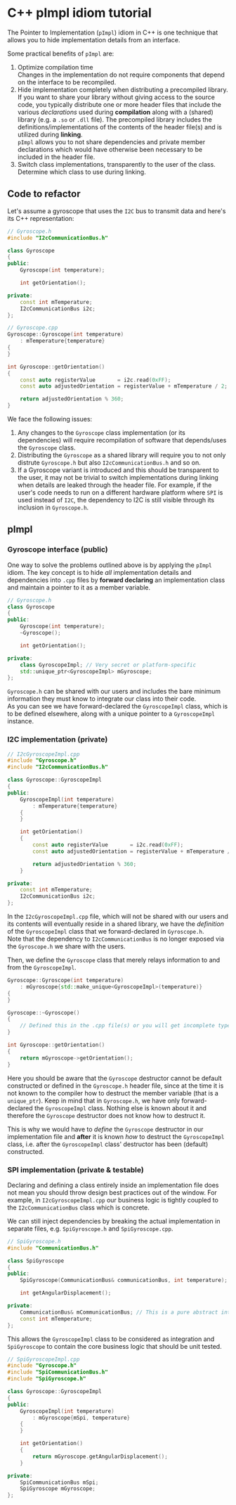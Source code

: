 # C++ pImpl idiom tutorial

The Pointer to Implementation (`pImpl`) idiom in C++ is one technique that allows you to hide implementation
details from an interface.

Some practical benefits of `pImpl` are:
1. Optimize compilation time<br>
   Changes in the implementation do not require components that depend on the interface to be recompiled.
2. Hide implementation completely when distributing a precompiled library.<br>
   If you want to share your library without giving access to the source code, you typically distribute
   one or more header files that include the various *declarations* used during **compilation** along with
   a (shared) library (e.g. a `.so` or `.dll` file). The precompiled library includes the definitions/implementations
   of the contents of the header file(s) and is utilized during **linking**.<br>
   `pImpl` allows you to not share dependencies and private member declarations which would have otherwise
   been necessary to be included in the header file.
3. Switch class implementations, transparently to the user of the class.<br>
   Determine which class to use during linking.

## Code to refactor

Let's assume a gyroscope that uses the `I2C` bus to transmit data and here's its C++ representation:

```cpp
// Gyroscope.h
#include "I2cCommunicationBus.h"

class Gyroscope
{
public:
    Gyroscope(int temperature);

    int getOrientation();

private:
    const int mTemperature;
    I2cCommunicationBus i2c;
};
```

```cpp
// Gyroscope.cpp
Gyroscope::Gyroscope(int temperature)
    : mTemperature{temperature}
{
}

int Gyroscope::getOrientation()
{
    const auto registerValue       = i2c.read(0xFF);
    const auto adjustedOrientation = registerValue + mTemperature / 2;

    return adjustedOrientation % 360;
}
```

We face the following issues:

1. Any changes to the `Gyroscope` class implementation (or its dependencies) will
   require recompilation of software that depends/uses the `Gyroscope` class.
2. Distributing the `Gyroscope` as a shared library will require you to not only distrute
   `Gyroscope.h` but also `I2cCommunicationBus.h` and so on.
3. If a Gyroscope variant is introduced and this should be transparent to the user, it may not be
   trivial to switch implementations during linking when details are leaked through the header file.
   For example, if the user's code needs to run on a different hardware platform where `SPI` is used
   instead of `I2C`, the dependency to I2C is still visible through its inclusion in `Gyroscope.h`.

## pImpl

### Gyroscope interface (public)

One way to solve the problems outlined above is by applying the `pImpl` idiom. The key concept is to
hide *all* implementation details and dependencies into `.cpp` files by **forward declaring** an
implementation class and maintain a pointer to it as a member variable.

```cpp
// Gyroscope.h
class Gyroscope
{
public:
    Gyroscope(int temperature);
    ~Gyroscope();

    int getOrientation();

private:
    class GyroscopeImpl; // Very secret or platform-specific
    std::unique_ptr<GyroscopeImpl> mGyroscope;
};
```

`Gyroscope.h` can be shared with our users and includes the bare minimum information they must know to
integrate our class into their code.<br>
As you can see we have forward-declared the `GyroscopeImpl` class, which is to be defined elsewhere, along with
a unique pointer to a `GyroscopeImpl` instance.

### I2C implementation (private)

```cpp
// I2cGyroscopeImpl.cpp
#include "Gyroscope.h"
#include "I2cCommunicationBus.h"

class Gyroscope::GyroscopeImpl
{
public:
    GyroscopeImpl(int temperature)
        : mTemperature{temperature}
    {
    }

    int getOrientation()
    {
        const auto registerValue       = i2c.read(0xFF);
        const auto adjustedOrientation = registerValue + mTemperature / 2;

        return adjustedOrientation % 360;
    }

private:
    const int mTemperature;
    I2cCommunicationBus i2c;
};
```

In the `I2cGyroscopeImpl.cpp` file, which will not be shared with our users and its contents will eventually
reside in a shared library, we have the *definition* of the `GyroscopeImpl` class that we forward-declared
in `Gyroscope.h`.<br>
Note that the dependency to `I2cCommunicationBus` is no longer exposed via the `Gyroscope.h` we share with
the users.

Then, we define the `Gyroscope` class that merely relays information to and from the `GyroscopeImpl`.

```cpp
Gyroscope::Gyroscope(int temperature)
    : mGyroscope{std::make_unique<GyroscopeImpl>(temperature)}
{
}

Gyroscope::~Gyroscope()
{
    // Defined this in the .cpp file(s) or you will get incomplete type errors
}

int Gyroscope::getOrientation()
{
    return mGyroscope->getOrientation();
}
```

Here you should be aware that the `Gyroscope` destructor cannot be default constructed or defined in the
`Gyroscope.h` header file, since at the time it is not known to the compiler how to destruct the member variable
(that is a `unique_ptr`). Keep in mind that in `Gyroscope.h`, we have only forward-declared the `GyroscopeImpl` class.
Nothing else is known about it and therefore the `Gyroscope` destructor does not know how to destruct it.

This is why we would have to *define* the `Gyroscope` destructor in our implementation file and **after** it is known
*how* to destruct the `GyroscopeImpl` class, i.e. after the `GyroscopeImpl` class' destructor has been (default)
constructed.

### SPI implementation (private & testable)

Declaring and defining a class entirely inside an implementation file does not mean you should throw design best
practices out of the window. For example, in `I2cGyroscopeImpl.cpp` our business logic is tightly coupled to the
`I2cCommunicationBus` class which is concrete.

We can still inject dependencies by breaking the actual implementation in separate files,
e.g. `SpiGyroscope.h` and `SpiGyroscope.cpp`.

```cpp
// SpiGyroscope.h
#include "CommunicationBus.h"

class SpiGyroscope
{
public:
    SpiGyroscope(CommunicationBus& communicationBus, int temperature);

    int getAngularDisplacement();

private:
    CommunicationBus& mCommunicationBus; // This is a pure abstract interface!
    const int mTemperature;
};
```

This allows the `GyroscopeImpl` class to be considered as integration and `SpiGyroscope` to contain
the core business logic that should be unit tested.

```cpp
// SpiGyroscopeImpl.cpp
#include "Gyroscope.h"
#include "SpiCommunicationBus.h"
#include "SpiGyroscope.h"

class Gyroscope::GyroscopeImpl
{
public:
    GyroscopeImpl(int temperature)
        : mGyroscope{mSpi, temperature}
    {
    }

    int getOrientation()
    {
        return mGyroscope.getAngularDisplacement();
    }

private:
    SpiCommunicationBus mSpi;
    SpiGyroscope mGyroscope;
};
```
